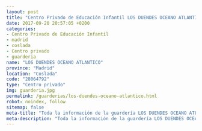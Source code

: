 ```yaml
---
layout: post
title: "Centro Privado de Educación Infantil LOS DUENDES OCEANO ATLANTICO"
date: 2017-09-20 20:57:05 +0200
categories:
- Centro Privado de Educación Infantil
- madrid
- coslada
- Centro privado
- guarderia
name: "LOS DUENDES OCEANO ATLANTICO"
province: "Madrid"
location: "Coslada"
code: "28064792"
type: "Centro privado"
img: guarderia.jpg
permalink: /guarderias/los-duendes-oceano-atlantico.html
robot: noindex, follow
sitemap: false
meta-title: "Toda la información de la guardería LOS DUENDES OCEANO ATLANTICO"
meta-description: "Toda la información de la guardería LOS DUENDES OCEANO ATLANTICO"
---
```

